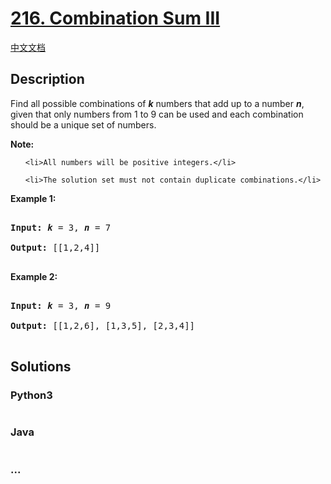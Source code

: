 # [216. Combination Sum III](https://leetcode.com/problems/combination-sum-iii)

[中文文档](/solution/0200-0299/0216.Combination%20Sum%20III/README.md)

## Description
<div>

<p>Find all possible combinations of <i><b>k</b></i> numbers that add up to a number <i><b>n</b></i>, given that only numbers from 1 to 9 can be used and each combination should be a unique set of numbers.</p>



<p><strong>Note:</strong></p>



<ul>

	<li>All numbers will be positive integers.</li>

	<li>The solution set must not contain duplicate combinations.</li>

</ul>



<p><strong>Example 1:</strong></p>



<pre>

<strong>Input:</strong> <i><b>k</b></i> = 3, <i><b>n</b></i> = 7

<strong>Output:</strong> [[1,2,4]]

</pre>



<p><strong>Example 2:</strong></p>



<pre>

<strong>Input:</strong> <i><b>k</b></i> = 3, <i><b>n</b></i> = 9

<strong>Output:</strong> [[1,2,6], [1,3,5], [2,3,4]]

</pre>

</div>


## Solutions


<!-- tabs:start -->

### **Python3**

```python

```

### **Java**

```java

```

### **...**
```

```

<!-- tabs:end -->